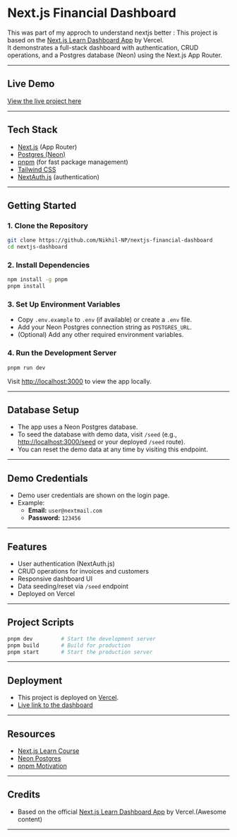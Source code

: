 # Next.js Financial Dashboard

This was part of my approch to understand nextjs better :
This project is based on the [Next.js Learn Dashboard App](https://nextjs.org/learn/dashboard-app)  by Vercel.  
It demonstrates a full-stack dashboard with authentication, CRUD operations, and a Postgres database (Neon) using the Next.js App Router.

---

##  Live Demo

[View the live project here](https://nextjs-financial-dashboard-dusky.vercel.app/dashboard)

---

##  Tech Stack

- [Next.js](https://nextjs.org/) (App Router)
- [Postgres (Neon)](https://neon.tech/)
- [pnpm](https://pnpm.io/) (for fast package management)
- [Tailwind CSS](https://tailwindcss.com/)
- [NextAuth.js](https://next-auth.js.org/) (authentication)

---

##  Getting Started

### 1. **Clone the Repository**

```bash
git clone https://github.com/Nikhil-NP/nextjs-financial-dashboard
cd nextjs-dashboard
```

### 2. **Install Dependencies**

```bash
npm install -g pnpm
pnpm install
```

### 3. **Set Up Environment Variables**

- Copy `.env.example` to `.env` (if available) or create a `.env` file.
- Add your Neon Postgres connection string as `POSTGRES_URL`.
- (Optional) Add any other required environment variables.

### 4. **Run the Development Server**

```bash
pnpm run dev
```

Visit [http://localhost:3000](http://localhost:3000) to view the app locally.

---

##  Database Setup

- The app uses a Neon Postgres database.
- To seed the database with demo data, visit `/seed` (e.g., [http://localhost:3000/seed](http://localhost:3000/seed) or your deployed `/seed` route).
- You can reset the demo data at any time by visiting this endpoint.

---

##  Demo Credentials

- Demo user credentials are shown on the login page.
- Example:
  - **Email:** `user@nextmail.com`
  - **Password:** `123456`

---

##  Features

- User authentication (NextAuth.js)
- CRUD operations for invoices and customers
- Responsive dashboard UI
- Data seeding/reset via `/seed` endpoint
- Deployed on Vercel

---

##  Project Scripts

```bash
pnpm dev         # Start the development server
pnpm build       # Build for production
pnpm start       # Start the production server
```

---

##  Deployment

- This project is deployed on [Vercel](https://vercel.com/).
- [Live link to the dashboard](https://nextjs-financial-dashboard-dusky.vercel.app/dashboard)

---

##  Resources

- [Next.js Learn Course](https://nextjs.org/learn/dashboard-app)
- [Neon Postgres](https://neon.tech/)
- [pnpm Motivation](https://pnpm.io/motivation)

---

##  Credits

- Based on the official [Next.js Learn Dashboard App](https://nextjs.org/learn/dashboard-app) by Vercel.(Awesome content)

---
